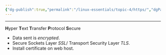 ```yaml
---
{"dg-publish":true,"permalink":"/linux-essentials/topic-4/https/","dgPassFrontmatter":true}
---
```


---
**H**yper **T**ext **T**ransfer **P**rotocol **S**ecure

- Data sent is _encrypted_.
- Secure Sockets Layer _SSL_/ Transport Security Layer _TLS_.
- Install certificate on web host.